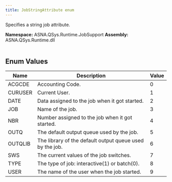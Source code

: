 ```yaml
---
title: JobStringAttribute enum
---
```


Specifies a string job attribute.

**Namespace:** ASNA.QSys.Runtime.JobSupport
**Assembly:** ASNA.QSys.Runtime.dll
<br>
<br>

## Enum Values

| Name | Description | Value
| --- | --- | --- 
| ACGCDE | Accounting Code. | 0 |
| CURUSER | Current User. | 1 |
| DATE | Data assigned to the job when it got started. | 2 |
| JOB | Name of the job. | 3 |
| NBR | Number assigned to the job when it got started. | 4 |
| OUTQ | The default output queue used by the job. | 5 |
| OUTQLIB | The library of the default output queue used by the job. | 6 |
| SWS | The current values of the job switches. | 7 |
| TYPE | The type of job: interactive(1) or batch(0). | 8 |
| USER | The name of the user when the job started. | 9 |
